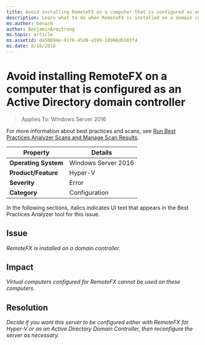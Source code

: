 ```yaml
---
title: Avoid installing RemoteFX on a computer that is configured as an Active Directory domain controller
description: Learn what to do when RemoteFX is installed on a domain controller.
ms.author: benarm
author: BenjaminArmstrong
ms.topic: article
ms.assetid: da58694e-91f6-45d8-a599-18966db165f4
ms.date: 8/16/2016
---
```

# Avoid installing RemoteFX on a computer that is configured as an Active Directory domain controller

>Applies To: Windows Server 2016

For more information about best practices and scans, see [Run Best Practices Analyzer Scans and Manage Scan Results](/previous-versions/windows/it-pro/windows-server-2012-R2-and-2012/hh831400(v=ws.11)).

|Property|Details|
|-|-|
|**Operating System**|Windows Server 2016|
|**Product/Feature**|Hyper-V|
|**Severity**|Error|
|**Category**|Configuration|

In the following sections, italics indicates UI text that appears in the Best Practices Analyzer tool for this issue.

## **Issue**
*RemoteFX is installed on a domain controller.*

## **Impact**
*Virtual computers configured for RemoteFX cannot be used on these computers.*

## **Resolution**
*Decide if you want this server to be configured either with RemoteFX for Hyper-V or as an Active Directory Domain Controller, then reconfigure the server as necessary.*